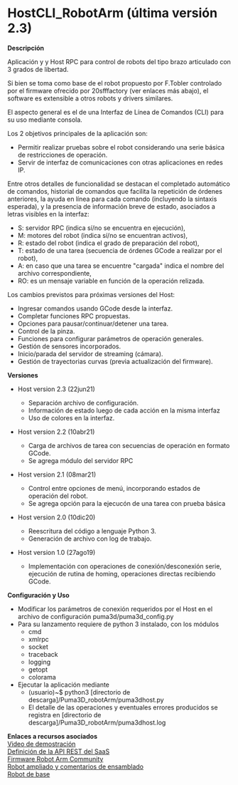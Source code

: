 # HostCLI_RobotArm (última versión 2.3)
**Descripción**

Aplicación y y Host RPC para control de robots del tipo brazo articulado con 3 grados de libertad.

Si bien se toma como base de el robot propuesto por F.Tobler controlado por el firmware ofrecido por 20sfffactory (ver enlaces más abajo), el software es extensible a otros robots y drivers similares.

El aspecto general es el de una Interfaz de Línea de Comandos (CLI) para su uso mediante consola.

Los 2 objetivos principales de la aplicación son:
- Permitir realizar pruebas sobre el robot considerando una serie básica de restricciones de operación.
- Servir de interfaz de comunicaciones con otras aplicaciones en redes IP.

Entre otros detalles de funcionalidad se destacan el completado automático de comandos, historial de comandos que facilita la repetición de órdenes anteriores, la ayuda en línea para cada comando (incluyendo la sintaxis esperada), y la presencia de información breve de estado, asociados a letras visibles en la interfaz:
- S: servidor RPC (indica sí/no se encuentra en ejecución),
- M: motores del robot (indica sí/no se encuentran activos),
- R: estado del robot (indica el grado de preparación del robot),
- T: estado de una tarea (secuencia de órdenes GCode a realizar por el robot),
- A: en caso que una tarea se encuentre "cargada" indica el nombre del archivo correspondiente,
- RO: es un mensaje variable en función de la operación relizada.

Los cambios previstos para próximas versiones del Host:
- Ingresar comandos usando GCode desde la interfaz.
- Completar funciones RPC propuestas.
- Opciones para pausar/continuar/detener una tarea.
- Control de la pinza.
- Funciones para configurar parámetros de operación generales.
- Gestión de sensores incorporados.
- Inicio/parada del servidor de streaming (cámara).
- Gestión de trayectorias curvas (previa actualización del firmware).

**Versiones**
* Host version 2.3 (22jun21)
  - Separación archivo de configuración.
  - Información de estado luego de cada acción en la misma interfaz
  - Uso de colores en la interfaz.

* Host version 2.2 (10abr21)
  - Carga de archivos de tarea con secuencias de operación en formato GCode.
  - Se agrega módulo del servidor RPC

* Host version 2.1 (08mar21)
  - Control entre opciones de menú, incorporando estados de operación del robot.
  - Se agrega opción para la ejecucón de una tarea con prueba básica

* Host version 2.0 (10dic20)
  - Reescritura del código a lenguaje Python 3.
  - Generación de archivo con log de trabajo.

* Host version 1.0 (27ago19)
  - Implementación con operaciones de conexión/desconexión serie, ejecución de rutina de homing, operaciones directas recibiendo GCode.

**Configuración y Uso**
* Modificar los parámetros de conexión requeridos por el Host en el archivo de configuración puma3d/puma3d_config.py
* Para su lanzamento requiere de python 3 instalado, con los módulos
  - cmd
  - xmlrpc
  - socket
  - traceback
  - logging
  - getopt
  - colorama
* Ejecutar la aplicación mediante
  - (usuario)~$ python3 [directorio de descarga]/Puma3D_robotArm/puma3dhost.py
  - El detalle de las operaciones y eventuales errores producidos se registra en [directorio de descarga]/Puma3D_robotArm/puma3dhost.log

**Enlaces a recursos asociados**</br>
[Video de demostración]()</br>
[Definición de la API REST del SaaS](https://www.getpostman.com/collections/0dbea506963e85d836dc)</br>
[Firmware Robot Arm Community](https://www-20sfactory.com/robot/resource#firmware)</br>
[Robot ampliado y comentarios de ensamblado](https://www.thingiverse.com/thing:3674358)</br>
[Robot de base](https://www.thingiverse.com/thing:1718984)</br>
